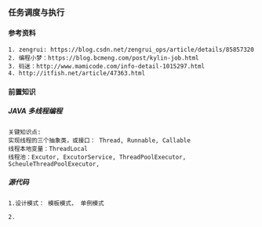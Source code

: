 ### 任务调度与执行
#### 参考资料
	1. zengrui: https://blog.csdn.net/zengrui_ops/article/details/85857320
	2. 编程小梦：https://blog.bcmeng.com/post/kylin-job.html
	3. 码迷：http://www.mamicode.com/info-detail-1015297.html
	4. http://itfish.net/article/47363.html 

#### 前置知识
##### JAVA 多线程编程
	关键知识点: 
	实现线程的三个抽象类，或接口： Thread, Runnable, Callable
	线程本地变量：ThreadLocal
	线程池：Excutor, ExcutorService, ThreadPoolExecutor, ScheuleThreadPoolExecutor,  
##### 源代码
	1.设计模式： 模板模式， 单例模式
	  
	2.  

